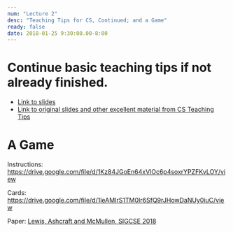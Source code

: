 ```yaml
---
num: "Lecture 2"
desc: "Teaching Tips for CS, Continued; and a Game"
ready: false
date: 2018-01-25 9:30:00.00-8:00
---
```


# Continue basic teaching tips if not already finished.

* [Link to slides](https://docs.google.com/presentation/d/1phS_35lrzxeVeRiRgs37cc4FrbZiBDO28TP_F3f7uUE/edit?usp=sharing)
* [Link to original slides and other excellent material from CS Teaching Tips](http://csteachingtips.org/)

# A Game

Instructions: <https://drive.google.com/file/d/1Kz84JGoEn64xVlOc6p4soxrYPZFKvLOY/view>

Cards: <https://drive.google.com/file/d/1leAMIrS1TM0Ir6SfQ9rJHowDaNUy0iuC/view>

Paper: [Lewis, Ashcraft and McMullen, SIGCSE 2018](https://doi.org/10.1145/3159450.3159634)

